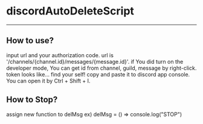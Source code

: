 # discordAutoDeleteScript
----
## How to use?
input url and your authorization code.
url is '/channels/{channel.id}/messages/{message.id}'.
if You did turn on the developer mode, You can get id from channel, guild, message by right-click.
token looks like... find your self!
copy and paste it to discord app console.
You can open it by Ctrl + Shift + I.

## How to Stop?
assign new function to delMsg
ex) delMsg = () => console.log("STOP")

